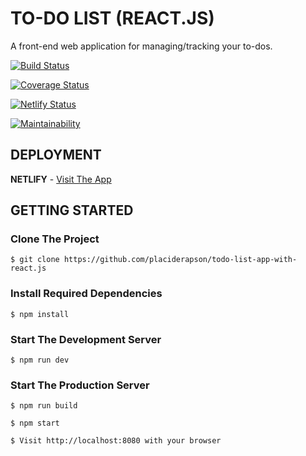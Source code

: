 # TO-DO LIST (REACT.JS)

A front-end web application for managing/tracking your to-dos.

[![Build Status](https://circleci.com/gh/placideirandora/todo-list-app-with-react.js.svg?style=svg&circle-token=8cc464a0963f248d058c5b1fbc0e4ca70dc91cab)](https://app.circleci.com/pipelines/github/placideirandora/todo-list-app-with-react.js)

[![Coverage Status](https://coveralls.io/repos/github/placideirandora/todo-list-app-with-react.js/badge.svg)](https://coveralls.io/github/placideirandora/todo-list-app-with-react.js)

[![Netlify Status](https://api.netlify.com/api/v1/badges/2b9112a6-f960-4a33-b3a6-bd7f47cdfe36/deploy-status)](https://app.netlify.com/sites/todo-list-app-react-js/deploys)

[![Maintainability](https://api.codeclimate.com/v1/badges/1d71ed72e6b27356313b/maintainability)](https://codeclimate.com/github/placideirandora/todo-list-app-with-react.js/maintainability)

## DEPLOYMENT

**NETLIFY** - [Visit The App](https://todo-list-app-react-js.netlify.com/)

## GETTING STARTED

### Clone The Project

```
$ git clone https://github.com/placiderapson/todo-list-app-with-react.js
```

### Install Required Dependencies

```
$ npm install
```

### Start The Development Server

```
$ npm run dev
```

### Start The Production Server

```
$ npm run build
```

```
$ npm start
```

```
$ Visit http://localhost:8080 with your browser
```

